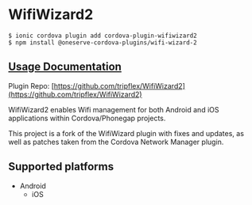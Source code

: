 # WifiWizard2

```text
$ ionic cordova plugin add cordova-plugin-wifiwizard2
$ npm install @oneserve-cordova-plugins/wifi-wizard-2
```

## [Usage Documentation](https://oneserve.gitbook.io/oneserve-cordova-plugins/plugins/wifi-wizard-2/)

Plugin Repo: [https://github.com/tripflex/WifiWizard2](https://github.com/tripflex/WifiWizard2)

WifiWizard2 enables Wifi management for both Android and iOS applications within Cordova/Phonegap projects.

This project is a fork of the WifiWizard plugin with fixes and updates, as well as patches taken from the Cordova Network Manager plugin.

## Supported platforms

* Android
  * iOS

